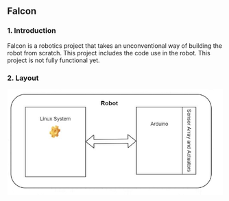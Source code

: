 ## Falcon

### 1. Introduction

Falcon is a robotics project that takes an unconventional way of building the robot from scratch. This project includes the code use in the robot.
This project is not fully functional yet.

### 2. Layout
![Higher level Layout](https://github.com/naveenspace7/falcon/blob/v0.1/Requirements/docs/Level_0.jpg)
